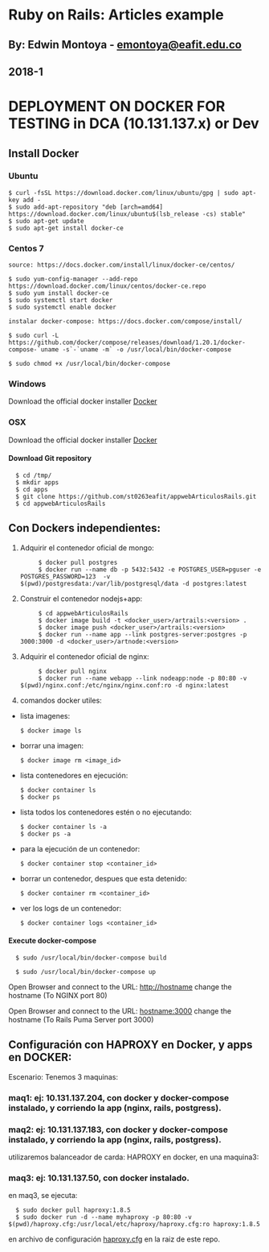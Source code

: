 # Ruby on Rails: Articles example
## By: Edwin Montoya - emontoya@eafit.edu.co
## 2018-1

# DEPLOYMENT ON DOCKER FOR TESTING in DCA  (10.131.137.x) or Dev

## Install Docker

### Ubuntu

    $ curl -fsSL https://download.docker.com/linux/ubuntu/gpg | sudo apt-key add -
    $ sudo add-apt-repository "deb [arch=amd64] https://download.docker.com/linux/ubuntu$(lsb_release -cs) stable"
    $ sudo apt-get update
    $ sudo apt-get install docker-ce

### Centos 7

    source: https://docs.docker.com/install/linux/docker-ce/centos/
    
    $ sudo yum-config-manager --add-repo https://download.docker.com/linux/centos/docker-ce.repo
    $ sudo yum install docker-ce
    $ sudo systemctl start docker
    $ sudo systemctl enable docker

    instalar docker-compose: https://docs.docker.com/compose/install/

    $ sudo curl -L https://github.com/docker/compose/releases/download/1.20.1/docker-compose-`uname -s`-`uname -m` -o /usr/local/bin/docker-compose

    $ sudo chmod +x /usr/local/bin/docker-compose

### Windows

Download the official docker installer [Docker](https://docs.docker.com/docker-for-windows/install/)

### OSX

Download the official docker installer  [Docker](https://docs.docker.com/docker-for-mac/install/)

#### Download Git repository

      $ cd /tmp/
      $ mkdir apps
      $ cd apps
      $ git clone https://github.com/st0263eafit/appwebArticulosRails.git
      $ cd appwebArticulosRails

## Con Dockers independientes:

1. Adquirir el contenedor oficial de mongo:

            $ docker pull postgres
            $ docker run --name db -p 5432:5432 -e POSTGRES_USER=pguser -e POSTGRES_PASSWORD=123  -v $(pwd)/postgresdata:/var/lib/postgresql/data -d postgres:latest

2. Construir el contenedor nodejs+app:

            $ cd appwebArticulosRails
            $ docker image build -t <docker_user>/artrails:<version> .
            $ docker image push <docker_user>/artrails:<version>
            $ docker run --name app --link postgres-server:postgres -p 3000:3000 -d <docker_user>/artnode:<version>

3. Adquirir el contenedor oficial de nginx:

            $ docker pull nginx
            $ docker run --name webapp --link nodeapp:node -p 80:80 -v $(pwd)/nginx.conf:/etc/nginx/nginx.conf:ro -d nginx:latest

4. comandos docker utiles:

* lista imagenes:

      $ docker image ls

* borrar una imagen:

      $ docker image rm <image_id>


* lista contenedores en ejecución: 

      $ docker container ls
      $ docker ps
  
* lista todos los contenedores estén o no ejecutando:

      $ docker container ls -a
      $ docker ps -a

* para la ejecución de un contenedor:

      $ docker container stop <container_id> 

* borrar un contenedor, despues que esta detenido:

      $ docker container rm <container_id> 

* ver los logs de un contenedor:

      $ docker container logs <container_id> 

#### Execute docker-compose

      $ sudo /usr/local/bin/docker-compose build

      $ sudo /usr/local/bin/docker-compose up

Open Browser and connect to the URL: [http://hostname](http://hostname) change the hostname (To NGINX port 80)

Open Browser and connect to the URL: [hostname:3000](hostname:3000) change the hostname (To Rails Puma Server port 3000)

## Configuración con HAPROXY en Docker, y apps en DOCKER:

Escenario: Tenemos 3 maquinas:

### maq1: ej: 10.131.137.204, con docker y docker-compose instalado, y corriendo la app (nginx, rails, postgress).

### maq2: ej: 10.131.137.183, con docker y docker-compose instalado, y corriendo la app (nginx, rails, postgress).

utilizaremos balanceador de carda: HAPROXY en docker, en una maquina3:

### maq3: ej: 10.131.137.50, con docker instalado.

en maq3, se ejecuta:

      $ sudo docker pull haproxy:1.8.5
      $ sudo docker run -d --name myhaproxy -p 80:80 -v $(pwd)/haproxy.cfg:/usr/local/etc/haproxy/haproxy.cfg:ro haproxy:1.8.5

en archivo de configuración [haproxy.cfg](haproxy.cfg) en la raiz de este repo.           
